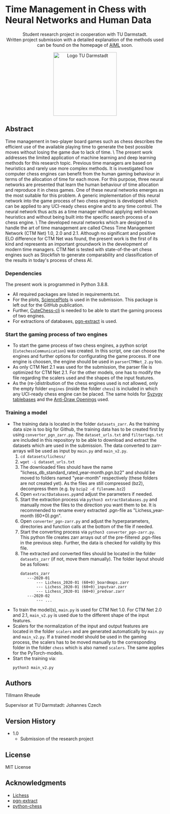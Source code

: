 # Time Management in Chess with Neural Networks and Human Data


<p align="center">  
  Student research project in cooperation with TU Darmstadt. <br> 
  Written project submission with a detailed explanation of the methods used can be found on the homepage of <a href="https://ml-research.github.io/">AIML</a> soon. 
</p>

<p align="center">
  <img src="https://upload.wikimedia.org/wikipedia/de/thumb/2/24/TU_Darmstadt_Logo.svg/1200px-TU_Darmstadt_Logo.svg.png" width="200" title="Logo TU Darmstadt">
</p>

## Abstract

Time management in two-player board games such as chess describes the efficient use of the available playing time to generate the best possible moves without losing the game due to lack of time. \\
The present work addresses the limited application of machine learning and deep learning methods for this research topic. Previous time managers are based on heuristics and rarely use more complex methods. It is investigated how computer chess engines can benefit from the human gaming behaviour in terms of the allocation of time for each move. For this purpose, three neural networks are presented that learn the human behaviour of time allocation and reproduce it in chess games. One of these neural networks emerges as the most suitable for this problem.  A generic implementation of this neural network into the game process of two chess engines is developed which can be applied to any UCI-ready chess engine and to any time control. The neural network thus acts as a time manager without applying well-known heuristics and without being built into the specific search process of a chess engine.  \\
The developed neural networks which are designed to handle the art of time management are called Chess Time Management Network (CTM Net) 1.0, 2.0 and 2.1. Although no significant and positive ELO difference for CTM Net was found, the present work is the first of its kind and represents an important groundwork in the development of modern time managers. CTM Net is tested with state-of-the-art chess engines such as Stockfish to generate comparability and classification of the results in today's process of chess AI.

### Dependencies

The present work is programmed in Python 3.8.8. 

* All required packages are listed in requirements.txt. 
* For the plots, [SciencePlots](https://github.com/garrettj403/SciencePlots) is used in the submission. This package is left out for the GitHub publication.
* Further, [CuteChess-cli](https://github.com/cutechess/cutechess) is needed to be able to start the gaming process of two engines. 
* For extractions of databases, [pgn-extract](https://www.cs.kent.ac.uk/people/staff/djb/pgn-extract/) is used. 


### Start the gaming process of two engines

* To start the game process of two chess engines, a python script (```CutechessCommunication```) was created. In this script, one can choose the engines and further options for configurating the game process. If one engine is choosen, the engine should be used in ```parserCTMNet_2.py``` too. 
* As only CTM Net 2.1 was used for the submission, the parser file is optimized for CTM Net 2.1. For the other models, one has to modify the file regarding the scalers used and the shapes of the input features.
* As the (re-)distribution of the chess engines used is not allowed, only the empty folder ```engines``` (inside the folder ```chess```) is included in which any UCI-ready chess engine can be placed. The same holds for [Syzygy tablebases](https://syzygy-tables.info/)  and the [Anti-Draw Openings](https://www.sp-cc.de/anti-draw-openings.htm) used. 


### Training a model

* The training data is located in the folder ```datasets_zarr```. As the training data size is too big for Github, the training data has to be created first by using ```converter_pgn_zarr.py```. The ```dataset_urls.txt``` and ```filtertags.txt``` are included in this repository to be able to download and extract the datasets which are used in the submission. The data converted to zarr-arrays will be used as input by ```main.py``` and ```main_v2.py```.
  1. ```cd datasets/lichess/```
  2. ```wget -i dataset_urls.txt```
  3. The downloaded files should have the name "lichess_db_standard_rated_year-month.pgn.bz2" and should be moved to folders named "year-month" respectively (these folders are not created yet). As the files are still compressed (bz2), decompress them (e.g. by ```bzip2 -d filename.bz2```)
  4. Open ```extractDatabases.py```and adjust the parameters if needed. 
  5. Start the extraction process via ```python3 extractDatabases.py``` and manually move the files to the direction you want them to be. It is recommended to rename every extracted .pgn-file as "Lichess_year-month (60+0).pgn".
  6. Open ```converter_pgn-zarr.py``` and adjust the hyperparameters, directories and function calls at the bottom of the file if needed. 
  7. Start the converting process via ```python3 converter_pgn-zarr.py```. This python file creates zarr arrays out of the pre-filtered .pgn-files in the previous step. Further, the data is checked for validity by this file. 
  8. The extracted and converted files should be located in the folder ```datasets_zarr``` (if not, move them manually). The folder layout should be as follows:
     ```
     datasets_zarr
        ---2020-01
            --- Lichess_2020-01 (60+0)_boardmaps.zarr
            --- Lichess_2020-01 (60+0)_inputvar.zarr
            --- Lichess_2020-01 (60+0)_predvar.zarr
        ---2020-02
            --- ...
     ```
* To train the model(s), ```main.py``` is used for CTM Net 1.0. For CTM Net 2.0 and 2.1, ```main_v2.py``` is used due to the different shape of the input features.
* Scalers for the normalization of the input and output features are located in the folder ```scalers``` and are generated automatically by ```main.py``` and ```main_v2.py```. If a trained model should be used in the gaming process, the scalers has to be moved manually to the corresponding folder in the folder ```chess``` which is also named ```scalers```. The same applies for the PyTorch-models. 
* Start the training via:
  ```
  python3 main_v2.py
  ```


## Authors
Tillmann Rheude

Supervisor at TU Darmstadt: Johannes Czech


## Version History

* 1.0
    * Submission of the research project

## License

MIT License

## Acknowledgments

* [Lichess](https://lichess.org/)
* [pgn-extract](https://www.cs.kent.ac.uk/people/staff/djb/pgn-extract/)
* [python-chess](https://python-chess.readthedocs.io/en/latest/)
